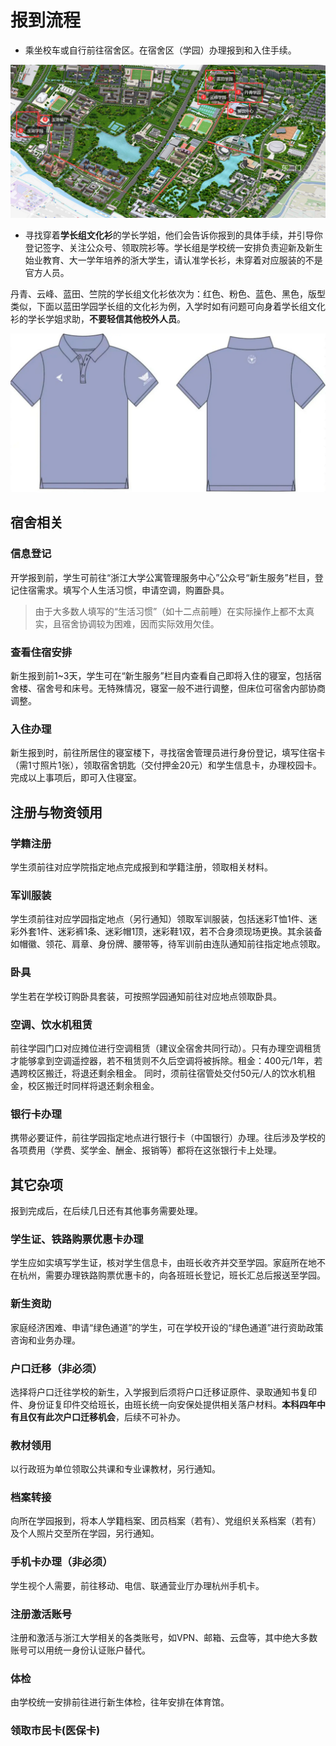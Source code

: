 # 报到流程

- 乘坐校车或自行前往宿舍区。在宿舍区（学园）办理报到和入住手续。

![route](../assets/route.webp)

- 寻找穿着**学长组文化衫**的学长学姐，他们会告诉你报到的具体手续，并引导你登记签字、关注公众号、领取院衫等。学长组是学校统一安排负责迎新及新生始业教育、大一学年培养的浙大学生，请认准学长衫，未穿着对应服装的不是官方人员。

丹青、云峰、蓝田、竺院的学长组文化衫依次为：红色、粉色、蓝色、黑色，版型类似，下面以蓝田学园学长组的文化衫为例，入学时如有问题可向身着学长组文化衫的学长学姐求助，**不要轻信其他校外人员**。

![clothes](../assets/clothes.webp)

## 宿舍相关

### 信息登记

开学报到前，学生可前往“浙江大学公寓管理服务中心”公众号“新生服务”栏目，登记住宿需求。填写个人生活习惯，申请空调，购置卧具。
> 由于大多数人填写的“生活习惯”（如十二点前睡）在实际操作上都不太真实，且宿舍协调较为困难，因而实际效用欠佳。

### 查看住宿安排

新生报到前1~3天，学生可在“新生服务”栏目内查看自己即将入住的寝室，包括宿舍楼、宿舍号和床号。无特殊情况，寝室一般不进行调整，但床位可宿舍内部协商调整。

### 入住办理

新生报到时，前往所居住的寝室楼下，寻找宿舍管理员进行身份登记，填写住宿卡（需1寸照片1张），领取宿舍钥匙（交付押金20元）和学生信息卡，办理校园卡。完成以上事项后，即可入住寝室。

## 注册与物资领用

### 学籍注册

学生须前往对应学院指定地点完成报到和学籍注册，领取相关材料。

### 军训服装

学生须前往对应学园指定地点（另行通知）领取军训服装，包括迷彩T恤1件、迷彩外套1件、迷彩裤1条、迷彩帽1顶，迷彩鞋1双，若不合身须现场更换。其余装备如帽徽、领花、肩章、身份牌、腰带等，待军训前由连队通知前往指定地点领取。

### 卧具

学生若在学校订购卧具套装，可按照学园通知前往对应地点领取卧具。

### 空调、饮水机租赁

前往学园门口对应摊位进行空调租赁（建议全宿舍共同行动）。只有办理空调租赁才能够拿到空调遥控器，若不租赁则不久后空调将被拆除。租金：400元/1年，若遇跨校区搬迁，将退还剩余租金。
同时，须前往宿管处交付50元/人的饮水机租金，校区搬迁时同样将退还剩余租金。

### 银行卡办理

携带必要证件，前往学园指定地点进行银行卡（中国银行）办理。往后涉及学校的各项费用（学费、奖学金、酬金、报销等）都将在这张银行卡上处理。

## 其它杂项

报到完成后，在后续几日还有其他事务需要处理。

### 学生证、铁路购票优惠卡办理

学生应如实填写学生证，核对学生信息卡，由班长收齐并交至学园。家庭所在地不在杭州，需要办理铁路购票优惠卡的，向各班班长登记，班长汇总后报送至学园。

### 新生资助

家庭经济困难、申请“绿色通道”的学生，可在学校开设的“绿色通道”进行资助政策咨询和业务办理。

### 户口迁移（非必须）

选择将户口迁往学校的新生，入学报到后须将户口迁移证原件、录取通知书复印件、身份证复印件交给班长，由班长统一向安保处提供相关落户材料。**本科四年中有且仅有此次户口迁移机会**，后续不可补办。

### 教材领用

以行政班为单位领取公共课和专业课教材，另行通知。

### 档案转接

向所在学园报到，将本人学籍档案、团员档案（若有）、党组织关系档案（若有）及个人照片交至所在学园，另行通知。

### 手机卡办理（非必须）

学生视个人需要，前往移动、电信、联通营业厅办理杭州手机卡。

### 注册激活账号

注册和激活与浙江大学相关的各类账号，如VPN、邮箱、云盘等，其中绝大多数账号可以用统一身份认证账户替代。

### 体检

由学校统一安排前往进行新生体检，往年安排在体育馆。

### 领取市民卡(医保卡)
